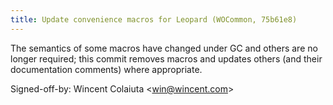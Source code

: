 ```yaml
---
title: Update convenience macros for Leopard (WOCommon, 75b61e8)
---
```


The semantics of some macros have changed under GC and others are no longer required; this commit removes macros and updates others (and their documentation comments) where appropriate.

Signed-off-by: Wincent Colaiuta &lt;win@wincent.com&gt;
